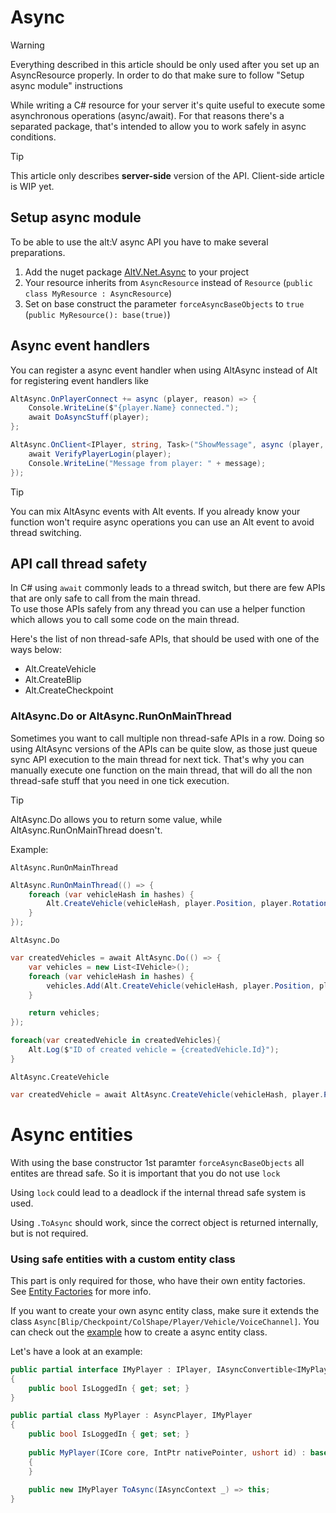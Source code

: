 # Async

> [!WARNING]
> Everything described in this article should be only used after you set up an AsyncResource properly.
> In order to do that make sure to follow "Setup async module" instructions

While writing a C# resource for your server it's quite useful to execute some asynchronous operations (async/await).
For that reasons there's a separated package, that's intended to allow you to work safely in async conditions.

> [!TIP]
> This article only describes **server-side** version of the API.
> Client-side article is WIP yet.

## Setup async module

To be able to use the alt:V async API you have to make several preparations.

1. Add the nuget package [AltV.Net.Async](https://www.nuget.org/packages/AltV.Net.Async/) to your project
2. Your resource inherits from `AsyncResource` instead of `Resource` (`public class MyResource : AsyncResource`)
3. Set on base construct the parameter `forceAsyncBaseObjects` to `true` (`public MyResource(): base(true)`)

## Async event handlers

You can register a async event handler when using AltAsync instead of Alt for registering event handlers like

```cs
AltAsync.OnPlayerConnect += async (player, reason) => {
    Console.WriteLine($"{player.Name} connected.");
    await DoAsyncStuff(player);
};

AltAsync.OnClient<IPlayer, string, Task>("ShowMessage", async (player, message) => {
    await VerifyPlayerLogin(player);
    Console.WriteLine("Message from player: " + message);
});
```

> [!TIP]
> You can mix AltAsync events with Alt events.
> If you already know your function won't require async operations you can use an Alt event to avoid thread switching.

## API call thread safety

In C# using `await` commonly leads to a thread switch, but there are few APIs that are only safe to call from the main thread.\
To use those APIs safely from any thread you can use a helper function which allows you to call some code on the main thread.

Here's the list of non thread-safe APIs, that should be used with one of the ways below:
* Alt.CreateVehicle
* Alt.CreateBlip
* Alt.CreateCheckpoint

###  AltAsync.Do or AltAsync.RunOnMainThread

Sometimes you want to call multiple non thread-safe APIs in a row.
Doing so using AltAsync versions of the APIs can be quite slow, as those just queue sync API execution to the main thread for next tick.
That's why you can manually execute one function on the main thread, that will do all the non thread-safe stuff that you need in one tick execution.

> [!TIP]
> AltAsync.Do allows you to return some value, while AltAsync.RunOnMainThread doesn't.

Example:

`AltAsync.RunOnMainThread`
```cs
AltAsync.RunOnMainThread(() => {
    foreach (var vehicleHash in hashes) {
        Alt.CreateVehicle(vehicleHash, player.Position, player.Rotation);
    }
});
```

`AltAsync.Do`
```cs
var createdVehicles = await AltAsync.Do(() => {
    var vehicles = new List<IVehicle>();
    foreach (var vehicleHash in hashes) {
        vehicles.Add(Alt.CreateVehicle(vehicleHash, player.Position, player.Rotation));
    }

    return vehicles;
});

foreach(var createdVehicle in createdVehicles){
    Alt.Log($"ID of created vehicle = {createdVehicle.Id}");
}
```

`AltAsync.CreateVehicle`
```cs
var createdVehicle = await AltAsync.CreateVehicle(vehicleHash, player.Position, player.Rotation);
```

# Async entities

With using the base constructor 1st paramter `forceAsyncBaseObjects` all entites are thread safe.
So it is important that you do not use `lock`

Using `lock` could lead to a deadlock if the internal thread safe system is used.

Using `.ToAsync` should work, since the correct object is returned internally, but is not required.

### Using safe entities with a custom entity class

This part is only required for those, who have their own entity factories.\
See [Entity Factories](entity-factories.md) for more info.

If you want to create your own async entity class, make sure it extends the class `Async[Blip/Checkpoint/ColShape/Player/Vehicle/VoiceChannel]`. You can check out the [example](https://github.com/FabianTerhorst/coreclr-module/blob/a9e2765fc49fc774ffcdbea67a1baafc489a8009/api/AltV.Net.Example/MyPlayer.cs#L15) how to create a async entity class.

Let's have a look at an example:

```cs
public partial interface IMyPlayer : IPlayer, IAsyncConvertible<IMyPlayer>
{
    public bool IsLoggedIn { get; set; }
}

public partial class MyPlayer : AsyncPlayer, IMyPlayer
{
    public bool IsLoggedIn { get; set; }
    
    public MyPlayer(ICore core, IntPtr nativePointer, ushort id) : base(core, nativePointer, id)
    {
    }
    
    public new IMyPlayer ToAsync(IAsyncContext _) => this;
}
```
